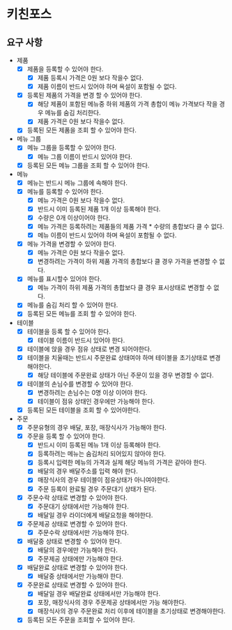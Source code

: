 # 키친포스

## 요구 사항

- 제품
    - [X] 제품을 등록할 수 있어야 한다.
        - [X] 제품 등록시 가격은 0원 보다 작을수 없다.
        - [X] 제품 이름이 반드시 있어야 하며 욕설이 포함될 수 없다.
    - [X] 등록된 제품의 가격을 변경 할 수 있어야 한다.
        - [X] 해당 제품이 포함된 메뉴중 하위 제품의 가격 총합이 메뉴 가격보다 작을 경우 메뉴를 숨김 처리한다.
        - [X] 제품 가격은 0원 보다 작을수 없다.
    - [X] 등록된 모든 제품을 조회 할 수 있어야 한다.
- 메뉴 그룹
    - [X] 메뉴 그룹을 등록할 수 있어야 한다.
        - [X] 메뉴 그룹 이름이 반드시 있어야 한다.
    - [X] 등록된 모든 메뉴 그룹을 조회 할 수 있어야 한다.
- 메뉴
    - [X] 메뉴는 반드시 메뉴 그룹에 속해야 한다.
    - [X] 메뉴를 등록할 수 있어야 한다.
        - [X] 메뉴 가격은 0원 보다 작을수 없다.
        - [X] 반드시 이미 등록된 제품 1개 이상 등록해야 한다.
        - [X] 수량은 0개 이상이어야 한다.
        - [X] 메뉴 가격은 등록하려는 제품들의 제품 가격 * 수량의 총합보다 클 수 없다.
        - [X] 메뉴 이름이 반드시 있어야 하며 욕설이 포함될 수 없다.
    - [X] 메뉴 가격을 변경할 수 있어야 한다.
        - [X] 메뉴 가격은 0원 보다 작을수 없다.
        - [X] 변경하려는 가격이 하위 제품 가격의 총합보다 클 경우 가격을 변경할 수 없다.
    - [X] 메뉴를 표시할수 있어야 한다.
        - [X] 메뉴 가격이 하위 제품 가격의 총합보다 클 경우 표시상태로 변경할 수 없다.
    - [X] 메뉴를 숨김 처리 할 수 있어야 한다.
    - [X] 등록된 모든 메뉴를 조회 할 수 있어야 한다.
- 테이블
    - [X] 테이블을 등록 할 수 있어야 한다.
        - [X] 테이블 이름이 반드시 있어야 한다.
    - [X] 테이블에 앉을 경우 점유 상태로 변경 되어야한다.
    - [X] 테이블을 치울때는 반드시 주문완료 상태여야 하며 테이블을 초기상태로 변경해야한다.
        - [X] 해당 테이블에 주문완료 상태가 아닌 주문이 있을 경우 변경할 수 없다.
    - [X] 테이블의 손님수를 변경할 수 있어야 한다.
        - [X] 변경하려는 손님수는 0명 이상 이어야 한다.
        - [X] 테이블이 점유 상태인 경우에만 가능해야 한다.
    - [X] 등록된 모든 테이블을 조회 할 수 있어야한다.
- 주문
    - [X] 주문유형의 경우 배달, 포장, 매장식사가 가능해야 한다.
    - [X] 주문을 등록 할 수 있어야 한다.
        - [X] 반드시 이미 등록된 메뉴 1개 이상 등록해야 한다.
        - [X] 등록하려는 메뉴는 숨김처리 되어있지 않아야 한다.
        - [X] 등록시 입력한 메뉴의 가격과 실제 해당 메뉴의 가격은 같아야 한다.
        - [X] 배달의 경우 배달주소를 입력 해야 한다.
        - [X] 매장식사의 경우 테이블이 점유상태가 아니여야한다.
        - [X] 주문 등록이 완료될 경우 주문대기 상태가 된다.
    - [X] 주문수락 상태로 변경할 수 있어야 한다.
        - [X] 주문대기 상태에서만 가능해야 한다.
        - [X] 배달일 경우 라이더에게 배달요청을 해야한다.
    - [X] 주문제공 상태로 변경할 수 있어야 한다.
        - [X] 주문수락 상태에서만 가능해야 한다.
    - [X] 배달중 상태로 변경할 수 있어야 한다.
        - [X] 배달의 경우에만 가능해야 한다.
        - [X] 주문제공 상태에만 가능해야 한다.
    - [X] 배달완료 상태로 변경할 수 있어야 한다.
        - [X] 배달중 상태에서만 가능해야 한다.
    - [X] 주문완료 상태로 변경할 수 있어야 한다.
        - [X] 배달일 경우 배달완료 상태에서만 가능해야 한다.
        - [X] 포장, 매장식사의 경우 주문제공 상태에서만 가능 해야한다.
        - [X] 매장식사의 경우 주문완료 처리 이후에 테이블을 초기상태로 변경해야한다.
    - [X] 등록된 모든 주문을 조회할 수 있어야 한다.
